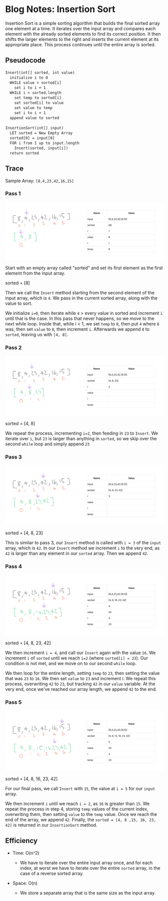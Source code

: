 # Blog Notes: Insertion Sort

Insertion Sort is a simple sorting algorithm that builds the final sorted array one element at a time. It iterates over the input array and compares each element with the already sorted elements to find its correct position. It then shifts the larger elements to the right and inserts the current element at its appropriate place. This process continues until the entire array is sorted.

## Pseudocode

```pseudo
Insert(int[] sorted, int value)
  initialize i to 0
  WHILE value > sorted[i]
    set i to i + 1
  WHILE i < sorted.length
    set temp to sorted[i]
    set sorted[i] to value
    set value to temp
    set i to i + 1
  append value to sorted

InsertionSort(int[] input)
  LET sorted = New Empty Array
  sorted[0] = input[0]
  FOR i from 1 up to input.length
    Insert(sorted, input[i])
  return sorted
```

## Trace

Sample Array: `[8,4,23,42,16,15]`

### Pass 1

![Insert Sort Pass 1](insertSort-pass-1.png)

Start with an empty array called "sorted" and set its first element as the first element from the input array.

sorted = [8]

Then we call the `Insert` method starting from the second element of the input array, which is `4`. We pass in the current sorted array, along with the value to sort.

We initialize `i=0`, then iterate while `4` > every value in sorted and increment `i` until that is the case. In this pass that never happens, so we move to the next while loop. Inside that, while i < 1, we set `temp` to `8`, then put `4` where `8` was, then set `value` to `8`, then increment `i`. Afterwards we append `8` to `sorted`, leaving us with `[4, 8]`.

### Pass 2

![Insert Sort Pass 2](insertSort-pass-2.png)

sorted = [4, 8]

We repeat the process, incrementing `i=2`, then feeding in `23` to `Insert`. We iterate over `i`, but `23` is larger than anything in `sorted`, so we skip over the second `while` loop and simply append `23`

### Pass 3

![Insert Sort Pass 3](insertSort-pass-3.png)

sorted = [4, 8, 23]

This is similar to pass 3, our `Insert` method is called with `i = 3` of the `input` array, which is `42`. In our `Insert` method we increment `i` to the very end, as `42` is larger than any element in our `sorted` array. Then we append `42`.

### Pass 4

![Insert Sort Pass 4](insertSort-pass-4.png)

sorted = [4, 8, 23, 42]

We then increment `i = 4`, and call our `Insert` again with the value `16`. We increment `i` of `sorted` until we reach `i=2` (where `sorted[i] = 23`). Our condition is not met, and we move on to our second `while` loop.

We then loop for the entire length, setting `temp` to `23`, then setting the value that was `23` to `16`. We then set `value` to `23` and increment i. We repeat this process, overwriting `42` to `23`, but tracking `42` in our `value` variable. At the very end, once we've reached our array length, we append `42` to the end.

### Pass 5

![Insert Sort Pass 5](insertSort-pass-5.png)

sorted = [4, 8, 16, 23, 42]

For our final pass, we call `Insert` with `15`, the value at `i = 5` for our `input` array.

We then increment `i` until we reach `i = 2`, as `16` is greater than `15`. We repeat the process in step 4, storing `temp` values of the current index, overwriting them, then setting `value` to the `temp` value. Once we reach the end of the array, we append `42`. Finally, the `sorted = [4, 8 ,15, 16, 23, 42]` is returned in our `InsertionSort` method.

## Efficiency

- Time: O(n^2)

  - We have to iterate over the entire input array once, and for each index, at worst we have to iterate over the entire `sorted` array, in the case of a reverse sorted array.

- Space: O(n)

  - We store a separate array that is the same size as the input array.
